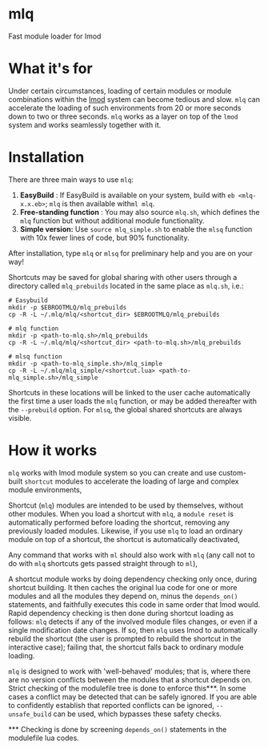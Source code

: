 # mlq
Fast module loader for lmod

# What it's for

Under certain circumstances, loading of certain modules or module combinations within the [lmod](https://lmod.readthedocs.io/en/latest/) system can become tedious and slow. ``mlq`` can accelerate the loading of such environments from 20 or more seconds down to two or three seconds. ``mlq`` works as a layer on top of the `lmod` system and works seamlessly together with it.

# Installation

There are three main ways to use `mlq`:
1. <b>EasyBuild</b> : If EasyBuild is available on your system, build with `eb <mlq-x.x.eb>`; `mlq` is then available with`ml mlq`.
2. <b>Free-standing function</b> : You may also source `mlq.sh`, which defines the `mlq` function but without additional module functionality.
3. <b>Simple version:</b> Use `source mlq_simple.sh` to enable the `mlsq` function with 10x fewer lines of code, but 90% functionality.

After installation, type `mlq` or `mlsq` for preliminary help and you are on your way!

Shortcuts may be saved for global sharing with other users through a directory called `mlq_prebuilds` located in the same place as `mlq.sh`, i.e.:
  ```
# Easybuild
mkdir -p $EBROOTMLQ/mlq_prebuilds
cp -R -L ~/.mlq/mlq/<shortcut_dir> $EBROOTMLQ/mlq_prebuilds

# mlq function
mkdir -p <path-to-mlq.sh>/mlq_prebuilds
cp -R -L ~/.mlq/mlq/<shortcut_dir> <path-to-mlq.sh>/mlq_prebuilds

# mlsq function
mkdir -p <path-to-mlq_simple.sh>/mlq_simple
cp -R -L ~/.mlq/mlq_simple/<shortcut.lua> <path-to-mlq_simple.sh>/mlq_simple
```
Shortcuts in these locations will be linked to the user cache automatically the first time a user loads the `mlq` function, or may be added thereafter with the `--prebuild` option. For `mlsq`, the global shared shortcuts are always visible.

# How it works

`mlq` works with lmod module system so you can create and use custom-built
   `shortcut` modules to accelerate the loading of large and complex
   module environments,

  Shortcut (`mlq`) modules are intended to be used by themselves, without
   other modules. When you load a shortcut with `mlq`, a `module reset` is
   automatically performed before loading the shortcut, removing any previously
   loaded modules. Likewise, if you use `mlq` to load an ordinary module on top
   of a shortcut, the shortcut is automatically deactivated,

  Any command that works with `ml` should also work with `mlq`
   (any call not to do with `mlq` shortcuts gets passed straight through to `ml`),

  A shortcut module works by doing dependency checking only once, during
   shortcut building. It then caches the original lua code for one or more modules
   and all the modules they depend on, minus the `depends_on()`
   statements, and faithfully executes this code in same order that lmod would.
   Rapid dependency checking is then done during shortcut loading as follows:
   `mlq` detects if any of the involved module files changes, or even if a single modification
   date changes. If so, then `mlq` uses lmod to automatically rebuild the shortcut
   (the user is prompted to rebuild the shortcut in the interactive case);
   failing that, the shortcut falls back to ordinary module loading.

  `mlq` is designed to work with 'well-behaved' modules;
   that is, where there are no version conflicts between the modules
   that a shortcut depends on. Strict checking of the modulefile tree 
   is done to enforce this***.
   In some cases a conflict may be detected that can be safely ignored. 
   If you are able to confidently establish that reported conflicts can
   be ignored, `--unsafe_build`     can be used, which bypasses these safety checks.

*** Checking is done by screening `depends_on()` statements in the
     modulefile lua codes.

